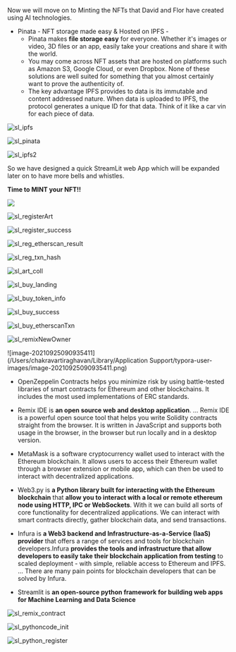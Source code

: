 Now we will move on to Minting the NFTs that David and Flor have created using AI technologies.

 



- Pinata - NFT storage made easy & Hosted on IPFS - 
  - Pinata makes **file storage easy** for everyone. Whether it's images or video, 3D files or an app, easily take your creations and share it with the world.
  - You may come across NFT assets that are hosted on platforms such as Amazon S3, Google Cloud, or even Dropbox. None of these solutions are well suited for something that you almost certainly want to prove the authenticity of.
  - The key advantage IPFS provides to data is its immutable and content addressed nature. When data is uploaded to IPFS, the protocol generates a unique ID for that data. Think of it like a car vin for each piece of data.



![sl_ipfs](../sl_ipfs.png)





![sl_pinata](../sl_pinata.png)



![sl_ipfs2](../sl_ipfs2.png)





So we have  designed a quick StreamLit web App which will be expanded later on to have more bells and whistles.

**Time to MINT your NFT!!**

![](../sl_landing.png)





![sl_registerArt](../sl_registerArt.png)







![sl_register_success](../sl_register_success.png)







![sl_reg_etherscan_result](../sl_reg_etherscan_result.png)





![sl_reg_txn_hash](../sl_reg_txn_hash.png)







![sl_art_coll](../sl_art_coll.png)







![sl_buy_landing](../sl_buy_landing.png)





![sl_buy_token_info](../sl_buy_token_info.png)



![sl_buy_success](../sl_buy_success.png)





![sl_buy_etherscanTxn](../sl_buy_etherscanTxn.png)





![sl_remixNewOwner](../sl_remixNewOwner.png)











![image-20210925090935411](/Users/chakravartiraghavan/Library/Application Support/typora-user-images/image-20210925090935411.png)





- OpenZeppelin Contracts helps you minimize risk by using battle-tested libraries of smart contracts for Ethereum and other blockchains. It includes the most used implementations of ERC standards.

- Remix IDE is **an open source web and desktop application**. ... Remix IDE is a powerful open source tool that helps you write Solidity contracts straight from the browser. It is written in JavaScript and supports both usage in the browser, in the browser but run locally and in a desktop version.
- MetaMask is a software cryptocurrency wallet used to interact with the Ethereum blockchain. It allows users to access their Ethereum wallet through a browser extension or mobile app, which can then be used to interact with decentralized applications.

- Web3.py is **a Python library built for interacting with the Ethereum blockchain**  that **allow you to interact with a local or remote ethereum node using HTTP, IPC or WebSockets**. With it we can build all sorts of core functionality for decentralized applications. We can interact with smart contracts directly, gather blockchain data, and send transactions.
- Infura is **a Web3 backend and Infrastructure-as-a-Service (IaaS) provider** that offers a range of services and tools for blockchain developers.Infura **provides the tools and infrastructure that allow developers to easily take their blockchain application from testing** to scaled deployment - with simple, reliable access to Ethereum and IPFS. ... There are many pain points for blockchain developers that can be solved by Infura.
- Streamlit is **an open-source python framework for building web apps for Machine Learning and Data Science**





![sl_remix_contract](../sl_remix_contract.png)







![sl_pythoncode_init](../sl_pythoncode_init.png)





![sl_python_register](../sl_python_register.png)







